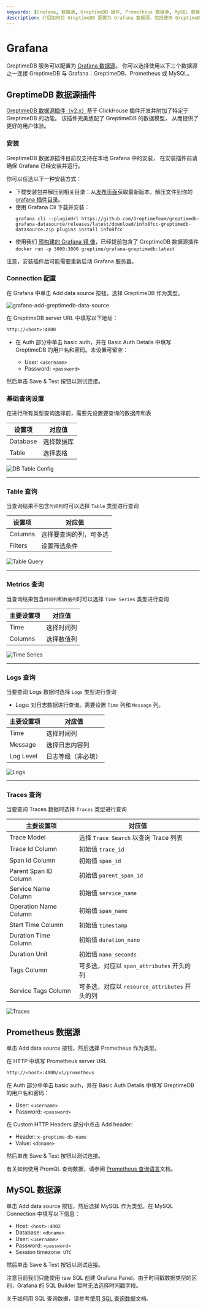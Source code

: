 ```yaml
---
keywords: [Grafana, 数据源, GreptimeDB 插件, Prometheus 数据源, MySQL 数据源, 仪表盘, 数据可视化]
description: 介绍如何将 GreptimeDB 配置为 Grafana 数据源，包括使用 GreptimeDB 数据源插件、Prometheus 数据源和 MySQL 数据源的方法。
---
```


# Grafana

GreptimeDB 服务可以配置为 [Grafana 数据源](https://grafana.com/docs/grafana/latest/datasources/add-a-data-source/)。
你可以选择使用以下三个数据源之一连接 GreptimeDB 与 Grafana：GreptimeDB、Prometheus 或 MySQL。

## GreptimeDB 数据源插件

[GreptimeDB 数据源插件（v2.x）](https://github.com/GreptimeTeam/greptimedb-grafana-datasource)基于 ClickHouse 插件开发并附加了特定于 GreptimeDB 的功能。
该插件完美适配了 GreptimeDB 的数据模型，
从而提供了更好的用户体验。


### 安装

GreptimeDB 数据源插件目前仅支持在本地 Grafana 中的安装，
在安装插件前请确保 Grafana 已经安装并运行。

你可以任选以下一种安装方式：

- 下载安装包并解压到相关目录：从[发布页面](https://github.com/GreptimeTeam/greptimedb-grafana-datasource/releases/latest/)获取最新版本，解压文件到你的 [grafana 插件目录](https://grafana.com/docs/grafana/latest/setup-grafana/configure-grafana/#plugins)。
- 使用 Grafana Cli 下载并安装：
  ```shell
  grafana cli --pluginUrl https://github.com/GreptimeTeam/greptimedb-grafana-datasource/releases/latest/download/info8fcc-greptimedb-datasource.zip plugins install info8fcc
  ```
- 使用我们 [预构建的 Grafana 镜
  像](https://hub.docker.com/r/greptime/grafana-greptimedb)，已经提前包含了
  GreptimeDB 数据源插件 `docker run -p 3000:3000
  greptime/grafana-greptimedb:latest`

注意，安装插件后可能需要重新启动 Grafana 服务器。


### Connection 配置

在 Grafana 中单击 Add data source 按钮，选择 GreptimeDB 作为类型。

![grafana-add-greptimedb-data-source](/grafana-add-greptimedb-data-source.png)


在 GreptimeDB server URL 中填写以下地址：

```txt
http://<host>:4000
```

- 在 Auth 部分中单击 basic auth，并在 Basic Auth Details 中填写 GreptimeDB 的用户名和密码。未设置可留空：

  - User: `<username>`
  - Password: `<password>`

然后单击 Save & Test 按钮以测试连接。


### 基础查询设置
在进行所有类型查询选择前，需要先设置要查询的数据库和表

| 设置项 | 对应值 |
|-----------|-------------|
| Database| 选择数据库
| Table   | 选择表格

![DB Table Config](/grafana/dbtable.png)

---

### Table 查询
当查询结果不包含`时间列`时可以选择 `Table` 类型进行查询

| 设置项 | 对应值 |
|-----------|-------------|
| Columns | 选择要查询的列，可多选
| Filters | 设置筛选条件

![Table Query](/grafana/table.png)

---

### Metrics 查询
当查询结果包含`时间列`和`数值列`时可以选择 `Time Series` 类型进行查询

| 主要设置项 | 对应值 |
|-----------|-------------|
| Time | 选择时间列
| Columns | 选择数值列

![Time Series](/grafana/series1.png)

---

### Logs 查询
当要查询 Logs 数据时选择 `Logs` 类型进行查询
* Logs: 对日志数据进行查询。需要设置 `Time` 列和 `Message` 列。

| 主要设置项 | 对应值 |
|-----------|--------------------|
| Time | 选择时间列
| Message | 选择日志内容列
| Log Level| 日志等级（非必填）

![Logs](/grafana/logs.png)

---

### Traces 查询
当要查询 Traces 数据时选择 `Traces` 类型进行查询

| 主要设置项 | 对应值 |
|-----------|---------------------|
| Trace Model | 选择 `Trace Search` 以查询 Trace 列表
| Trace Id Column | 初始值 `trace_id`
| Span Id Column | 初始值 `span_id`
| Parent Span ID Column | 初始值 `parent_span_id`
| Service Name Column | 初始值 `service_name`
| Operation Name Column | 初始值 `span_name`
| Start Time Column | 初始值 `timestamp`
| Duration Time Column | 初始值 `duration_nano`
| Duration Unit | 初始值 `nano_seconds`
| Tags Column | 可多选，对应以 `span_attributes` 开头的列
| Service Tags Column| 可多选，对应以 `resource_attributes` 开头的列

![Traces](/grafana/traceconfig.png)

## Prometheus 数据源

单击 Add data source 按钮，然后选择 Prometheus 作为类型。

在 HTTP 中填写 Prometheus server URL

```txt
http://<host>:4000/v1/prometheus
```

在 Auth 部分中单击 basic auth，并在 Basic Auth Details 中填写 GreptimeDB 的用户名和密码：

- User: `<username>`
- Password: `<password>`

在 Custom HTTP Headers 部分中点击 Add header:

- Header: `x-greptime-db-name`
- Value: `<dbname>`

然后单击 Save & Test 按钮以测试连接。

有关如何使用 PromQL 查询数据，请参阅 [Prometheus 查询语言](/user-guide/query-data/promql.md)文档。

## MySQL 数据源

单击 Add data source 按钮，然后选择 MySQL 作为类型。在 MySQL Connection 中填写以下信息：

- Host: `<host>:4002`
- Database: `<dbname>`
- User: `<username>`
- Password: `<password>`
- Session timezone: `UTC`

然后单击 Save & Test 按钮以测试连接。

注意目前我们只能使用 raw SQL 创建 Grafana Panel。由于时间戳数据类型的区别，Grafana
的 SQL Builder 暂时无法选择时间戳字段。

关于如何用 SQL 查询数据，请参考[使用 SQL 查询数据](/user-guide/query-data/sql.md)文档。
